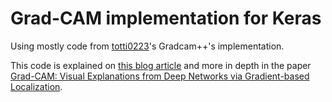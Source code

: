 # Grad-CAM implementation for Keras
Using mostly code from [totti0223](https://github.com/totti0223/gradcamplusplus)'s Gradcam++'s implementation.

This code is explained on [this blog article](http://blog.samuelprevost.com/neural-network/grad-cam-explaining-cnn-predictions/) and more in depth in the paper [Grad-CAM: Visual Explanations from Deep Networks via Gradient-based Localization](https://arxiv.org/abs/1610.02391).